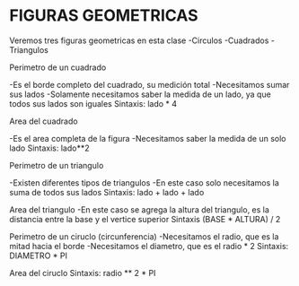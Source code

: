 # FIGURAS GEOMETRICAS
Veremos tres figuras geometricas en esta clase
-Circulos
-Cuadrados
-Triangulos

Perimetro de un cuadrado 

-Es el borde completo del cuadrado, su medición total
-Necesitamos sumar sus lados
-Solamente necesitamos saber la medida de un lado, ya que todos sus lados son iguales
    Sintaxis:
        lado * 4
        
Area del cuadrado

-Es el area completa de la figura
-Necesitamos saber la medida de un solo lado
    Sintaxis:
        lado**2
        
Perimetro de un triangulo

-Existen diferentes tipos de triangulos
-En este caso solo necesitamos la suma de todos sus lados
    Sintaxis:
        lado + lado + lado        
        
Area del triangulo
-En este caso se agrega la altura del triangulo, es la distancia entre la base y el vertice superior
    Sintaxis
        (BASE * ALTURA) / 2
        
Perimetro de un ciruclo (circunferencia)
-Necesitamos el radio, que es la mitad hacia el borde
-Necesitamos el diametro, que es el radio * 2
    Sintaxis:
        DIAMETRO * PI 
        
Area del ciruclo
    Sintaxis:
        radio ** 2 * PI 
